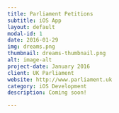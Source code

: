 ```yaml
---
title: Parliament Petitions
subtitle: iOS App
layout: default
modal-id: 1
date: 2016-01-29
img: dreams.png
thumbnail: dreams-thumbnail.png
alt: image-alt
project-date: January 2016
client: UK Parliament
website: http://www.parliament.uk
category: iOS Development
description: Coming soon!

---
```

